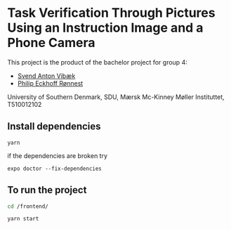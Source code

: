 # Task Verification Through Pictures Using an Instruction Image and a Phone Camera

This project is the product of the bachelor project for group 4:

* [Svend Anton Vibæk](svvib19@student.sdu.dk)
* [Philip Eckhoff Rønnest](phroe19@student.sdu.dk)

University of Southern Denmark, SDU, Mærsk Mc-Kinney Møller Instituttet, T510012102

## Install dependencies

```
yarn
```

if the dependencies are broken try

```
expo doctor --fix-dependencies
```

## To run the project

```bash
cd /frontend/
```

```bash
yarn start
```

